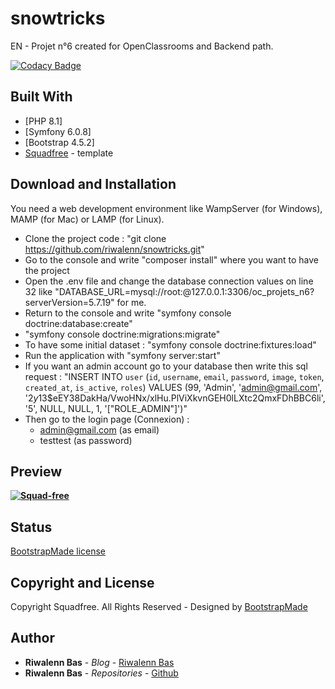 # snowtricks

EN - Projet n°6 created for OpenClassrooms and Backend path.

[![Codacy Badge](https://api.codacy.com/project/badge/Grade/eabfb573ef4a4261903e8dd8b9b26061)](https://app.codacy.com/manual/riwalenn/snowtricks?utm_source=github.com&utm_medium=referral&utm_content=riwalenn/snowtricks&utm_campaign=Badge_Grade_Dashboard)

## Built With

* [PHP 8.1]
* [Symfony 6.0.8]
* [Bootstrap 4.5.2]
* [Squadfree](https://bootstrapmade.com/demo/Squadfree/) - template

## Download and Installation
You need a web development environment like WampServer (for Windows), MAMP (for Mac) or LAMP (for Linux).

- Clone the project code : "git clone https://github.com/riwalenn/snowtricks.git"
- Go to the console and write "composer install" where you want to have the project
- Open the .env file and change the database connection values on line 32 like "DATABASE_URL=mysql://root:@127.0.0.1:3306/oc_projets_n6?serverVersion=5.7.19" for me.
- Return to the console and write "symfony console doctrine:database:create"
- "symfony console doctrine:migrations:migrate"
- To have some initial dataset : "symfony console doctrine:fixtures:load"
- Run the application with "symfony server:start"
- If you want an admin account go to your database then write this sql request : "INSERT INTO `user` (`id`, `username`, `email`, `password`, `image`, `token`, `created_at`, `is_active`, `roles`) VALUES (99, 'Admin', 'admin@gmail.com', '$2y$13$eEY38DakHa/VwoHNx/xlHu.PlViXkvnGEH0lLXtc2QmxFDhBBC6li', '5', NULL, NULL, 1, '[\"ROLE_ADMIN\"]')"
- Then go to the login page (Connexion) :
    - admin@gmail.com (as email)
    - testtest (as password)

## Preview
**[![Squad-free](https://bootstrapmade.com/wp-content/themefiles/Squadfree/800.png)](https://bootstrapmade.com/demo/Squadfree/)**

## Status
[BootstrapMade license](https://bootstrapmade.com/license/)

## Copyright and License
Copyright Squadfree. All Rights Reserved - Designed by [BootstrapMade](https://bootstrapmade.com)

## Author
* **Riwalenn Bas** - *Blog* - [Riwalenn Bas](https://www.riwalennbas.com)
* **Riwalenn Bas** - *Repositories* - [Github](https://github.com/riwalenn?tab=repositories)
